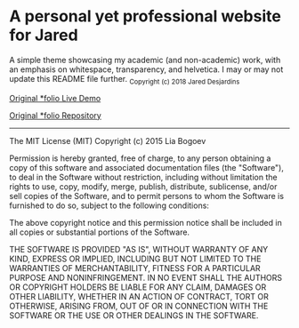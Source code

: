 # A personal yet professional website for Jared
A simple theme showcasing my academic (and non-academic) work, with an emphasis on whitespace, transparency, and helvetica. I may or may not update this README file further. <sub>Copyright (c) 2018 Jared Desjardins</sub>

<a href="http://liabogoev.com/-folio">Original *folio Live Demo</a>

<a href="https://github.com/bogoli/-folio">Original *folio Repository</a>

<hr/>

The MIT License (MIT)
Copyright (c) 2015 Lia Bogoev

Permission is hereby granted, free of charge, to any person obtaining a copy of this software and associated documentation files (the "Software"), to deal in the Software without restriction, including without limitation the rights to use, copy, modify, merge, publish, distribute, sublicense, and/or sell copies of the Software, and to permit persons to whom the Software is furnished to do so, subject to the following conditions:

The above copyright notice and this permission notice shall be included in all copies or substantial portions of the Software.

THE SOFTWARE IS PROVIDED "AS IS", WITHOUT WARRANTY OF ANY KIND, EXPRESS OR IMPLIED, INCLUDING BUT NOT LIMITED TO THE WARRANTIES OF MERCHANTABILITY, FITNESS FOR A PARTICULAR PURPOSE AND NONINFRINGEMENT. IN NO EVENT SHALL THE AUTHORS OR COPYRIGHT HOLDERS BE LIABLE FOR ANY CLAIM, DAMAGES OR OTHER LIABILITY, WHETHER IN AN ACTION OF CONTRACT, TORT OR OTHERWISE, ARISING FROM, OUT OF OR IN CONNECTION WITH THE SOFTWARE OR THE USE OR OTHER DEALINGS IN THE SOFTWARE.
